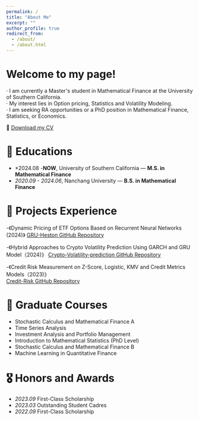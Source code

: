 ```yaml
---
permalink: /
title: "About Me"
excerpt: ""
author_profile: true
redirect_from: 
  - /about/
  - /about.html
---
```


# **Welcome to my page!**

· I am currently a Master's student in Mathematical Finance at the University of Southern California.  
· My interest lies in Option pricing, Statistics and Volatility Modeling.  
· I am seeking RA opportunities or a PhD position in Mathematical Finance, Statistics, or Economics.  

📄 [Download my CV](Tenghan_cv_with_OngingCourses.pdf)

<span class='anchor' id='about-me'></span> 


# 📖 Educations
- *2024.08 -**NOW**, University of Southern California — **M.S. in Mathematical Finance**  
- *2020.09 - 2024.06*, Nanchang University — **B.S. in Mathematical Finance**


# 📝 Projects Experience


-《Dynamic Pricing of ETF Options Based on Recurrent Neural Networks (2024)》
 <a href="https://github.com/TenghanZhong/GRU-Heston" target="_blank">GRU-Heston GitHub Repository</a>

-《Hybrid Approaches to Crypto Volatility Prediction Using GARCH and GRU Model（2024)》
 <a href="https://github.com/TenghanZhong/Crypto_Volatility_prediction" target="_blank">Crypto-Volatility-prediction GitHub Repository</a>

-《Credit Risk Measurement on Z-Score, Logistic, KMV and Credit Metrics Models（2023)》  
 <a href="https://github.com/TenghanZhong/Credit-Risk-Measurement" target="_blank">Credit-Risk GitHub Repository</a>
   

# 📖 Graduate Courses
- Stochastic Calculus and Mathematical Finance A
- Time Series Analysis 
- Investment Analysis and Portfolio Management 
- Introduction to Mathematical Statistics (PhD Level) 
- Stochastic Calculus and Mathematical Finance B
- Machine Learning in Quantitative Finance


# 🎖 Honors and Awards
- *2023.09* First-Class Scholarship
- *2023.03* Outstanding Student Cadres
- *2022.09* First-Class Scholarship

